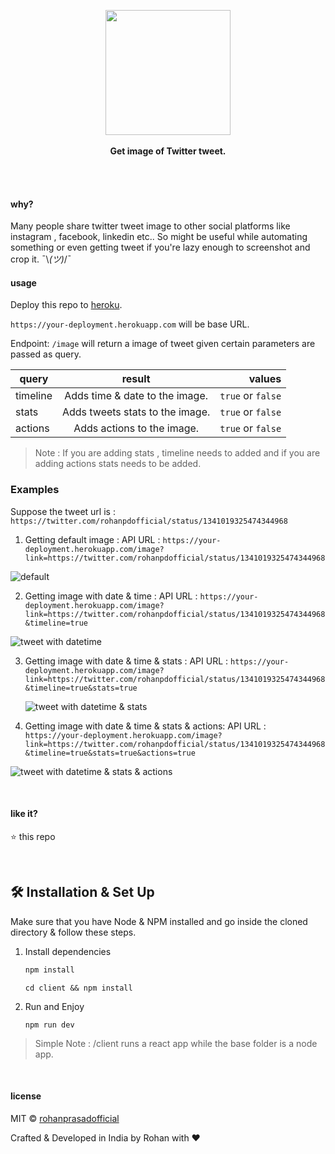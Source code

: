 <p align="center">
  <img src="https://raw.githubusercontent.com/rohanprasadofficial/tweet-to-pic-api/main/assets/illus.png" height="200px"/>
  <br><br>
  <b>Get image of Twitter tweet.</b>
  <br><br>
</p>

&nbsp;

#### why?

Many people share twitter tweet image to other social platforms like instagram , facebook, linkedin etc..
So might be useful while automating something or even getting tweet if you're lazy enough to screenshot and crop it.
¯\\_(ツ)_/¯

#### usage

Deploy this repo to [heroku](https://www.heroku.com/).

`https://your-deployment.herokuapp.com` will be base URL.

Endpoint:
`/image` will return a image of tweet given certain parameters are passed as query.

| query    |             result              |            values |
| -------- | :-----------------------------: | ----------------: |
| timeline | Adds time & date to the image.  | `true` or `false` |
| stats    | Adds tweets stats to the image. | `true` or `false` |
| actions  |   Adds actions to the image.    | `true` or `false` |

> Note : If you are adding stats , timeline needs to added and if you are adding actions stats needs to be added.

### Examples

Suppose the tweet url is : `https://twitter.com/rohanpdofficial/status/1341019325474344968`

1. Getting default image :
   API URL : `https://your-deployment.herokuapp.com/image?link=https://twitter.com/rohanpdofficial/status/1341019325474344968`

![default](https://raw.githubusercontent.com/rohanprasadofficial/tweet-to-pic-api/main/assets/1.png)

2. Getting image with date & time :
   API URL : `https://your-deployment.herokuapp.com/image?link=https://twitter.com/rohanpdofficial/status/1341019325474344968&timeline=true`

![tweet with datetime](https://raw.githubusercontent.com/rohanprasadofficial/tweet-to-pic-api/main/assets/2.png)

3. Getting image with date & time & stats :
   API URL : `https://your-deployment.herokuapp.com/image?link=https://twitter.com/rohanpdofficial/status/1341019325474344968&timeline=true&stats=true`

   ![tweet with datetime & stats](https://raw.githubusercontent.com/rohanprasadofficial/tweet-to-pic-api/main/assets/3.png)

4. Getting image with date & time & stats & actions:
   API URL : `https://your-deployment.herokuapp.com/image?link=https://twitter.com/rohanpdofficial/status/1341019325474344968&timeline=true&stats=true&actions=true`

![tweet with datetime & stats & actions](https://raw.githubusercontent.com/rohanprasadofficial/tweet-to-pic-api/main/assets/4.png)

&nbsp;

#### like it?

:star: this repo

&nbsp;

## 🛠 Installation & Set Up

Make sure that you have Node & NPM installed and go inside the cloned directory & follow these steps.

1. Install dependencies

   ```sh
   npm install
   ```

   ```
   cd client && npm install
   ```

2. Run and Enjoy

   ```
   npm run dev
   ```

> Simple Note : /client runs a react app while the base folder is a node app.

&nbsp;

#### license

MIT © [rohanprasadofficial](https://github.com/rohanprasadofficial)

Crafted & Developed in India by Rohan with ❤️
